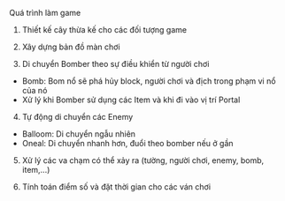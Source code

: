 Quá trình làm game
1. Thiết kế cây thừa kế cho các đối tượng game

2. Xây dựng bản đồ màn chơi

3. Di chuyển Bomber theo sự điều khiển từ người chơi

- Bomb: Bom nổ sẽ phá hủy block, người chơi và địch trong phạm vi nổ của nó 
- Xử lý khi Bomber sử dụng các Item và khi đi vào vị trí Portal

4. Tự động di chuyển các Enemy
- Balloom: Di chuyển ngẫu nhiên
- Oneal: Di chuyển nhanh hơn, đuổi theo bomber nếu ở gần

5. Xử lý các va chạm có thể xảy ra (tường, người chơi, enemy, bomb, item,...)

6. Tính toán điểm số và đặt thời gian cho các ván chơi
